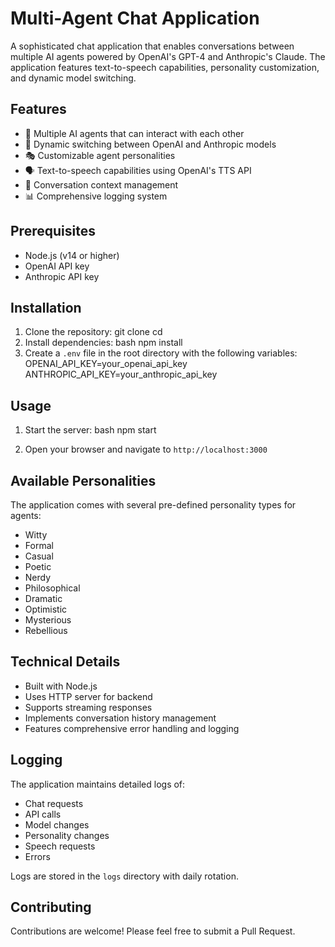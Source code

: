 # Multi-Agent Chat Application

A sophisticated chat application that enables conversations between multiple AI agents powered by OpenAI's GPT-4 and Anthropic's Claude. The application features text-to-speech capabilities, personality customization, and dynamic model switching.

## Features

- 🤖 Multiple AI agents that can interact with each other
- 🔄 Dynamic switching between OpenAI and Anthropic models
- 🎭 Customizable agent personalities
- 🗣️ Text-to-speech capabilities using OpenAI's TTS API
- 📝 Conversation context management
- 📊 Comprehensive logging system

## Prerequisites

- Node.js (v14 or higher)
- OpenAI API key
- Anthropic API key

## Installation

1. Clone the repository:
git clone <repository-url>
cd <project-directory>
2. Install dependencies:
bash
npm install
3. Create a `.env` file in the root directory with the following variables:
OPENAI_API_KEY=your_openai_api_key  
ANTHROPIC_API_KEY=your_anthropic_api_key

## Usage

1. Start the server:
bash
npm start

2. Open your browser and navigate to `http://localhost:3000`

## Available Personalities

The application comes with several pre-defined personality types for agents:
- Witty
- Formal
- Casual
- Poetic
- Nerdy
- Philosophical
- Dramatic
- Optimistic
- Mysterious
- Rebellious


## Technical Details

- Built with Node.js
- Uses HTTP server for backend
- Supports streaming responses
- Implements conversation history management
- Features comprehensive error handling and logging

## Logging

The application maintains detailed logs of:
- Chat requests
- API calls
- Model changes
- Personality changes
- Speech requests
- Errors

Logs are stored in the `logs` directory with daily rotation.

## Contributing

Contributions are welcome! Please feel free to submit a Pull Request.
